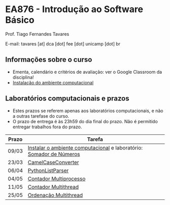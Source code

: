 # EA876 - Introdução ao Software Básico

Prof. Tiago Fernandes Tavares

E-mail: tavares [at] dca [dot] fee [dot] unicamp [dot] br

## Informações sobre o curso
* Ementa, calendário e critérios de avaliação: ver o Google Classroom da
  disciplina!
* [Instalação do ambiente computacional](PREPARAR.md)

## Laboratórios computacionais e prazos
 * Estes prazos se referem apenas aos laboratórios computacionais, e não a
   outras tarefase do curso.
 * O prazo de entrega é às 23h59 do dia final do prazo. Não é permitido entregar
   trabalhos fora do prazo.

Prazo | Tarefa
----- | ------
 09/03    | [Instalar o ambiente computacional](PREPARAR.md) e laboratório: [Somador de Números](http://www.github.com/EAxxx/somador_de_numeros)
 23/03    | [CamelCaseConverter](https://github.com/EAxxx/camelcaseconverter)
 06/04    | [PythonListParser](https://github.com/EAxxx/python_list_parser)
 04/05    | [Contador Multiprocesso](https://github.com/EAxxx/multiprocess_counter)
 11/05    | [Contador Multithread](https://github.com/EAxxx/multithread_counter)
 25/05    | [Ordenação Multithread](https://github.com/EAxxx/multithread_sort)
